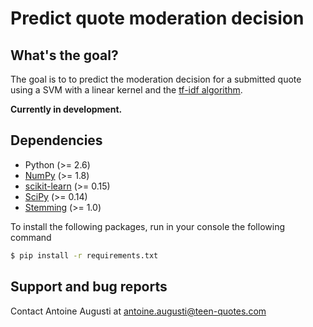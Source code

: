 Predict quote moderation decision
==========

## What's the goal?
The goal is to to predict the moderation decision for a submitted quote using a SVM with a linear kernel and the [tf-idf algorithm](http://en.wikipedia.org/wiki/Tf%E2%80%93idf).

**Currently in development.**

## Dependencies
- Python (>= 2.6)
- [NumPy](http://www.numpy.org) (>= 1.8)
- [scikit-learn](http://scikit-learn.org/stable/install.html) (>= 0.15)
- [SciPy](http://www.scipy.org/install.html) (>= 0.14)
- [Stemming](https://pypi.python.org/pypi/stemming/1.0.1) (>= 1.0)

To install the following packages, run in your console the following command

```bash
$ pip install -r requirements.txt
```

## Support and bug reports
Contact Antoine Augusti at antoine.augusti@teen-quotes.com